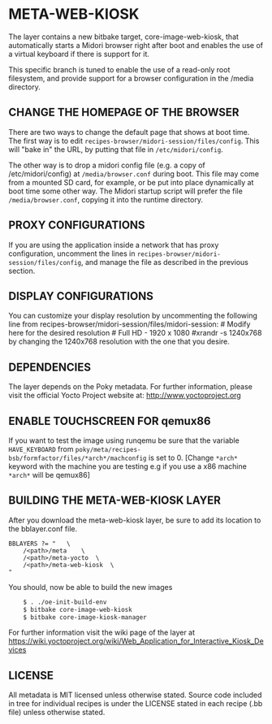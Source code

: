 # META-WEB-KIOSK

The layer contains a new bitbake target, core-image-web-kiosk, that automatically
starts a Midori browser right after boot and enables the use of a virtual keyboard
if there is support for it.

This specific branch is tuned to enable the use of a read-only root filesystem,
and provide support for a browser configuration in the /media directory.

## CHANGE THE HOMEPAGE OF THE BROWSER

There are two ways to change the default page that shows at boot time. The first way is
to edit `recipes-browser/midori-session/files/config`. This will "bake in" the URL, by
putting that file in `/etc/midori/config`.

The other way is to drop a midori config file (e.g. a copy of /etc/midori/config) at
`/media/browser.conf` during boot. This file may come from a mounted SD card, for 
example, or be put into place dynamically at boot time some other way. The Midori startup 
script will prefer the file `/media/browser.conf`, copying it into the runtime directory.

## PROXY CONFIGURATIONS

If you are using the application inside a network that has proxy configuration, 
uncomment the lines in `recipes-browser/midori-session/files/config`, and manage the file
as described in the previous section.

## DISPLAY CONFIGURATIONS

You can customize your display resolution by uncommenting the following line
from recipes-browser/midori-session/files/midori-session:
	# Modify here for the desired resolution
	# Full HD - 1920 x 1080
	#xrandr -s 1240x768
by changing the 1240x768 resolution with the one that you desire.

## DEPENDENCIES

The layer depends on the Poky metadata. For further information, please visit 
the official Yocto Project website at:
	http://www.yoctoproject.org

## ENABLE TOUCHSCREEN FOR qemux86

If you want to test the image using runqemu be sure that the variable `HAVE_KEYBOARD`
from `poky/meta/recipes-bsb/formfactor/files/*arch*/machconfig` is set to 0.
[Change `*arch*` keyword with the machine you are testing e.g if you use a x86 machine
`*arch*` will be qemux86]

## BUILDING THE META-WEB-KIOSK LAYER

After you download the meta-web-kiosk layer, be sure to add its location to the
bblayer.conf file.

```
BBLAYERS ?= "	\
	/<path>/meta	\
	/<path>/meta-yocto	\
	/<path>/meta-web-kiosk	\
"
```

You should, now be able to build the new images
```bash
	$ . ./oe-init-build-env
	$ bitbake core-image-web-kiosk
	$ bitbake core-image-kiosk-manager
```

For further information visit the wiki page of the layer at
https://wiki.yoctoproject.org/wiki/Web_Application_for_Interactive_Kiosk_Devices


## LICENSE

All metadata is MIT licensed unless otherwise stated. Source code included
in tree for individual recipes is under the LICENSE stated in each recipe
(.bb file) unless otherwise stated.
